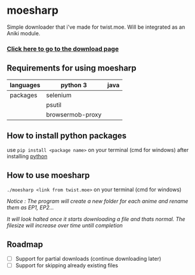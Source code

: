 # moesharp
Simple downloader that i've made for twist.moe. Will be integrated as an Aniki module.

### [Click here to go to the download page](https://github.com/RORIdev/moesharp/releases)
## Requirements for using moesharp
|      languages    | python 3         | java |
|----------|------------------|------|
| packages | selenium         |      |
|          | psutil           |      |
|          | browsermob-proxy |      |

## How to install python packages
use `pip install <package name>` on your terminal (cmd for windows) after installing [python](https://www.python.org/downloads/)

## How to use moesharp
`./moesharp <link from twist.moe>` on your terminal (cmd for windows) 

*Notice : The program will create a new folder for each anime and rename them as EP1, EP2...*

*It will look halted once it starts downloading a file and thats normal. The filesize will increase over time untill completion*

## Roadmap
- [ ] Support for partial downloads (continue downloading later)
- [ ] Support for skipping already existing files
